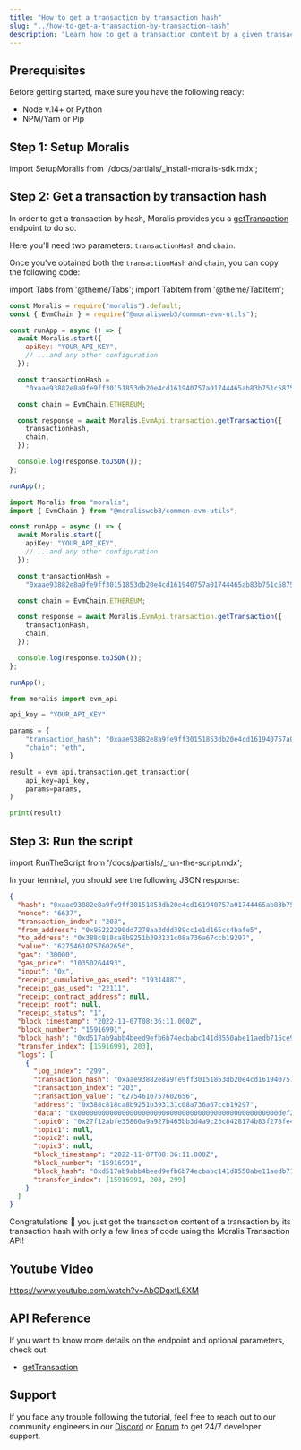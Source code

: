 ```yaml
---
title: "How to get a transaction by transaction hash"
slug: "../how-to-get-a-transaction-by-transaction-hash"
description: "Learn how to get a transaction content by a given transaction hash with Moralis Transaction API."
---
```


## Prerequisites

Before getting started, make sure you have the following ready:

- Node v.14+ or Python
- NPM/Yarn or Pip

## Step 1: Setup Moralis

import SetupMoralis from '/docs/partials/\_install-moralis-sdk.mdx';

<SetupMoralis node="moralis @moralisweb3/common-evm-utils" python="moralis" />

## Step 2: Get a transaction by transaction hash

In order to get a transaction by hash, Moralis provides you a [getTransaction](/web3-data-api/reference/get-transaction) endpoint to do so.

Here you'll need two parameters: `transactionHash` and `chain`.

Once you've obtained both the `transactionHash` and `chain`, you can copy the following code:

import Tabs from '@theme/Tabs';
import TabItem from '@theme/TabItem';

<Tabs groupId="programming-language">
  <TabItem value="javascript" label="index.js (JavaScript)" default>

```javascript index.js
const Moralis = require("moralis").default;
const { EvmChain } = require("@moralisweb3/common-evm-utils");

const runApp = async () => {
  await Moralis.start({
    apiKey: "YOUR_API_KEY",
    // ...and any other configuration
  });

  const transactionHash =
    "0xaae93882e8a9fe9ff30151853db20e4cd161940757a01744465ab83b751c5875";

  const chain = EvmChain.ETHEREUM;

  const response = await Moralis.EvmApi.transaction.getTransaction({
    transactionHash,
    chain,
  });

  console.log(response.toJSON());
};

runApp();
```

</TabItem>
<TabItem value="typescript" label="index.ts (TypeScript)">

```typescript index.ts
import Moralis from "moralis";
import { EvmChain } from "@moralisweb3/common-evm-utils";

const runApp = async () => {
  await Moralis.start({
    apiKey: "YOUR_API_KEY",
    // ...and any other configuration
  });

  const transactionHash =
    "0xaae93882e8a9fe9ff30151853db20e4cd161940757a01744465ab83b751c5875";

  const chain = EvmChain.ETHEREUM;

  const response = await Moralis.EvmApi.transaction.getTransaction({
    transactionHash,
    chain,
  });

  console.log(response.toJSON());
};

runApp();
```

</TabItem>
<TabItem value="python" label="index.py (Python)">

```python index.py
from moralis import evm_api

api_key = "YOUR_API_KEY"

params = {
    "transaction_hash": "0xaae93882e8a9fe9ff30151853db20e4cd161940757a01744465ab83b751c5875",
    "chain": "eth",
}

result = evm_api.transaction.get_transaction(
    api_key=api_key,
    params=params,
)

print(result)
```

</TabItem>
</Tabs>

## Step 3: Run the script

import RunTheScript from '/docs/partials/\_run-the-script.mdx';

<RunTheScript />

In your terminal, you should see the following JSON response:

```json
{
  "hash": "0xaae93882e8a9fe9ff30151853db20e4cd161940757a01744465ab83b751c5875",
  "nonce": "6637",
  "transaction_index": "203",
  "from_address": "0x95222290dd7278aa3ddd389cc1e1d165cc4bafe5",
  "to_address": "0x388c818ca8b9251b393131c08a736a67ccb19297",
  "value": "62754610757602656",
  "gas": "30000",
  "gas_price": "10350264493",
  "input": "0x",
  "receipt_cumulative_gas_used": "19314887",
  "receipt_gas_used": "22111",
  "receipt_contract_address": null,
  "receipt_root": null,
  "receipt_status": "1",
  "block_timestamp": "2022-11-07T08:36:11.000Z",
  "block_number": "15916991",
  "block_hash": "0xd517ab9abb4beed9efb6b74ecbabc141d8550abe11aedb715ce9d133dcb32c9b",
  "transfer_index": [15916991, 203],
  "logs": [
    {
      "log_index": "299",
      "transaction_hash": "0xaae93882e8a9fe9ff30151853db20e4cd161940757a01744465ab83b751c5875",
      "transaction_index": "203",
      "transaction_value": "62754610757602656",
      "address": "0x388c818ca8b9251b393131c08a736a67ccb19297",
      "data": "0x00000000000000000000000000000000000000000000000000def2fc6a398d60",
      "topic0": "0x27f12abfe35860a9a927b465bb3d4a9c23c8428174b83f278fe45ed7b4da2662",
      "topic1": null,
      "topic2": null,
      "topic3": null,
      "block_timestamp": "2022-11-07T08:36:11.000Z",
      "block_number": "15916991",
      "block_hash": "0xd517ab9abb4beed9efb6b74ecbabc141d8550abe11aedb715ce9d133dcb32c9b",
      "transfer_index": [15916991, 203, 299]
    }
  ]
}
```

Congratulations 🥳 you just got the transaction content of a transaction by its transaction hash with only a few lines of code using the Moralis Transaction API!

## Youtube Video

https://www.youtube.com/watch?v=AbGDqxtL6XM

## API Reference

If you want to know more details on the endpoint and optional parameters, check out:

- [getTransaction](/web3-data-api/reference/get-transaction)

## Support

If you face any trouble following the tutorial, feel free to reach out to our community engineers in our [Discord](https://moralis.io/discord) or [Forum](https://forum.moralis.io) to get 24/7 developer support.
